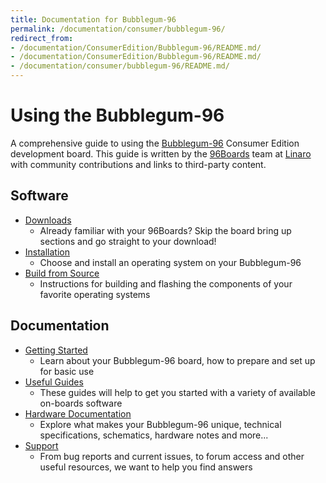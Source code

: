 ```yaml
---
title: Documentation for Bubblegum-96
permalink: /documentation/consumer/bubblegum-96/
redirect_from:
- /documentation/ConsumerEdition/Bubblegum-96/README.md/
- /documentation/ConsumerEdition/Bubblegum-96/README.md/
- /documentation/consumer/bubblegum-96/README.md/
---
```

# Using the Bubblegum-96

A comprehensive guide to using the [Bubblegum-96](https://www.96boards.org/product/bubblegum96/) Consumer Edition development board. This guide is written by the [96Boards](https://www.96boards.org) team at [Linaro](http://www.linaro.org) with community contributions and links to third-party content.

## Software

- [Downloads](downloads/)
   - Already familiar with your 96Boards? Skip the board bring up sections and go straight to your download!
- [Installation](installation/)
   - Choose and install an operating system on your Bubblegum-96
- [Build from Source](build/)
   - Instructions for building and flashing the components of your favorite operating systems

## Documentation

- [Getting Started](getting-started/)
   - Learn about your Bubblegum-96 board, how to prepare and set up for basic use
- [Useful Guides](guides/)
   - These guides will help to get you started with a variety of available on-boards software
- [Hardware Documentation](hardware-docs/)
   - Explore what makes your Bubblegum-96 unique, technical specifications, schematics, hardware notes and more...
- [Support](support/)
   - From bug reports and current issues, to forum access and other useful resources, we want to help you find answers
